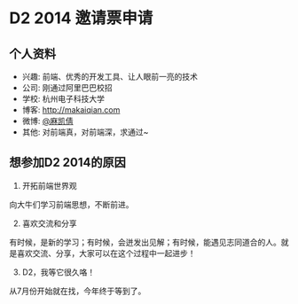 # D2 2014 邀请票申请

## 个人资料

- 兴趣: 前端、优秀的开发工具、让人眼前一亮的技术
- 公司: 刚通过阿里巴巴校招
- 学校: 杭州电子科技大学
- 博客: http://makaiqian.com
- 微博: [@麻凯倩](http://weibo.com/2265506842/) 
- 其他: 对前端真，对前端深，求通过~

## 想参加D2 2014的原因


1. 开拓前端世界观

向大牛们学习前端思想，不断前进。

2. 喜欢交流和分享

有时候，是新的学习；有时候，会迸发出见解；有时候，能遇见志同道合的人。就是喜欢交流、分享，大家可以在这个过程中一起进步！

3. D2，我等它很久咯！

从7月份开始就在找，今年终于等到了。
